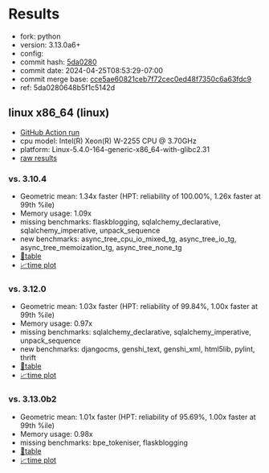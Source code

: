 # Results

- fork: python
- version: 3.13.0a6+
- config: 
- commit hash: [5da0280](https://github.com/python/cpython/commit/5da0280)
- commit date: 2024-04-25T08:53:29-07:00
- commit merge base: [cce5ae60821ceb7f72cec0ed48f7350c6a63fdc9](https://github.com/python/cpython/commit/cce5ae60821ceb7f72cec0ed48f7350c6a63fdc9)
- ref: 5da0280648b5f1c5142d

## linux x86_64 (linux)

- [GitHub Action run](https://github.com/faster-cpython/benchmarking/actions/runs/8851394403)
- cpu model: Intel(R) Xeon(R) W-2255 CPU @ 3.70GHz
- platform: Linux-5.4.0-164-generic-x86_64-with-glibc2.31
- [raw results](bm-20240425-linux-x86_64-python-5da0280648b5f1c5142d-3.13.0a6%2B-5da0280.json)

### vs. 3.10.4

- Geometric mean: 1.34x faster (HPT: reliability of 100.00%, 1.26x faster at 99th %ile)
- Memory usage: 1.09x
- missing benchmarks: flaskblogging, sqlalchemy_declarative, sqlalchemy_imperative, unpack_sequence
- new benchmarks: async_tree_cpu_io_mixed_tg, async_tree_io_tg, async_tree_memoization_tg, async_tree_none_tg
- [📄table](bm-20240425-linux-x86_64-python-5da0280648b5f1c5142d-3.13.0a6%2B-5da0280-vs-3.10.4.md)
- [📈time plot](bm-20240425-linux-x86_64-python-5da0280648b5f1c5142d-3.13.0a6%2B-5da0280-vs-3.10.4.svg)

### vs. 3.12.0

- Geometric mean: 1.03x faster (HPT: reliability of 99.84%, 1.00x faster at 99th %ile)
- Memory usage: 0.97x
- missing benchmarks: sqlalchemy_declarative, sqlalchemy_imperative, unpack_sequence
- new benchmarks: djangocms, genshi_text, genshi_xml, html5lib, pylint, thrift
- [📄table](bm-20240425-linux-x86_64-python-5da0280648b5f1c5142d-3.13.0a6%2B-5da0280-vs-3.12.0.md)
- [📈time plot](bm-20240425-linux-x86_64-python-5da0280648b5f1c5142d-3.13.0a6%2B-5da0280-vs-3.12.0.svg)

### vs. 3.13.0b2

- Geometric mean: 1.01x faster (HPT: reliability of 95.69%, 1.00x faster at 99th %ile)
- Memory usage: 0.98x
- missing benchmarks: bpe_tokeniser, flaskblogging
- [📄table](bm-20240425-linux-x86_64-python-5da0280648b5f1c5142d-3.13.0a6%2B-5da0280-vs-3.13.0b2.md)
- [📈time plot](bm-20240425-linux-x86_64-python-5da0280648b5f1c5142d-3.13.0a6%2B-5da0280-vs-3.13.0b2.svg)

